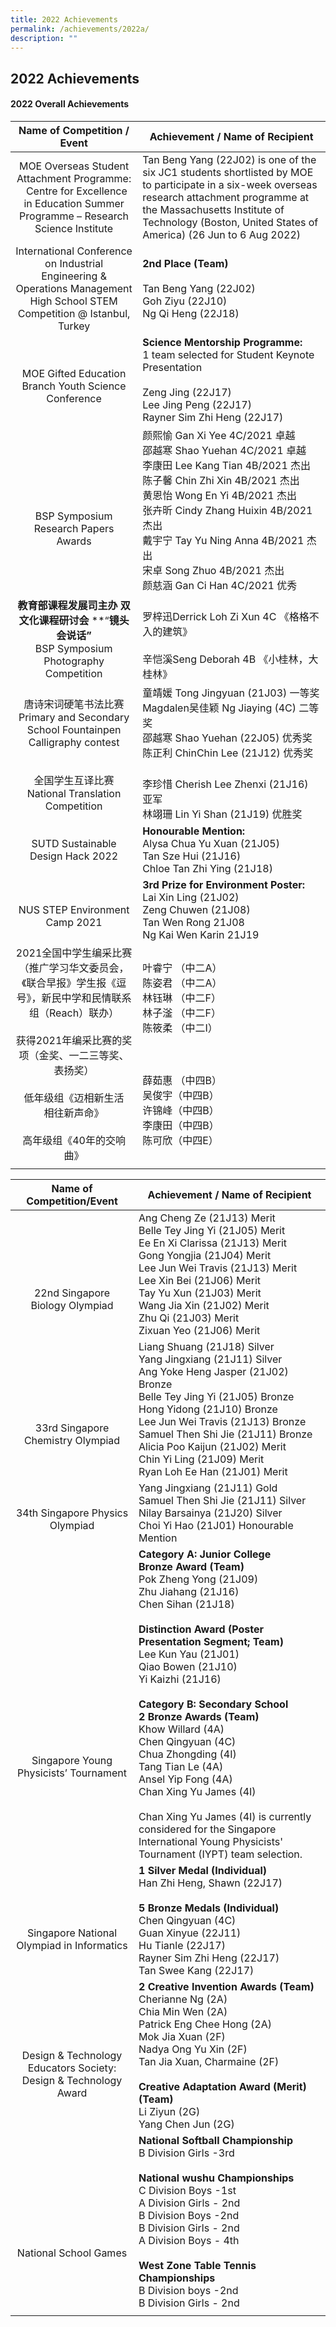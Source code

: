 ```yaml
---
title: 2022 Achievements
permalink: /achievements/2022a/
description: ""
---
```

## 2022 Achievements

#### 2022 Overall Achievements

| Name of Competition / Event  | Achievement / Name of Recipient  |
|:-:|---|
| MOE Overseas Student Attachment Programme:   Centre for Excellence in Education Summer Programme – Research Science Institute  | Tan Beng Yang (22J02) is one of the six JC1 students shortlisted by MOE to participate in a six-week overseas research attachment programme at the Massachusetts Institute of Technology (Boston, United States of America) (26 Jun to 6 Aug 2022)  |
| International Conference on Industrial Engineering & Operations Management High School STEM Competition @ Istanbul, Turkey  | **2nd Place (Team)**  <br><br>Tan Beng Yang (22J02)  <br>Goh Ziyu (22J10)  <br>Ng Qi Heng (22J18)  |
| <br>MOE Gifted Education Branch Youth Science Conference  | **Science Mentorship Programme:**<br>1 team selected for Student Keynote Presentation  <br><br>Zeng Jing (22J17)  <br>Lee Jing Peng (22J17)  <br>Rayner Sim Zhi Heng (22J17)  |
| <br><br><br>BSP Symposium Research Papers Awards  | 颜熙愉 Gan Xi Yee 4C/2021 卓越<br>邵越寒 Shao Yuehan 4C/2021 卓越<br>李康田 Lee Kang Tian 4B/2021 杰出<br>陈子馨 Chin Zhi Xin 4B/2021 杰出<br>黄恩怡 Wong En Yi 4B/2021 杰出<br>张卉昕 Cindy Zhang Huixin 4B/2021 杰出<br>戴宇宁 Tay Yu Ning Anna 4B/2021 杰出<br>宋卓 Song Zhuo 4B/2021 杰出<br>颜慈涵 Gan Ci Han 4C/2021 优秀  |
| **教育部课程发展司主办** **双文化课程研讨会** **“**镜头会说话”** <br>BSP Symposium Photography Competition  | <br>罗梓迅Derrick Loh Zi Xun 4C 《格格不入的建筑》<br><br>辛恺溪Seng Deborah 4B 《小桂林，大桂林》  |
| 唐诗宋词硬笔书法比赛  <br>Primary and Secondary School Fountainpen Calligraphy contest  | 童靖媛 Tong Jingyuan (21J03) 一等奖<br>Magdalen吴佳颖 Ng Jiaying (4C) 二等奖<br>邵越寒 Shao Yuehan (22J05) 优秀奖<br>陈正利 ChinChin Lee (21J12) 优秀奖  |
| 全国学生互译比赛  <br>National Translation Competition  | <br>李珍惜 Cherish Lee Zhenxi (21J16) 亚军<br>林翊珊 Lin Yi Shan (21J19) 优胜奖  |
| SUTD Sustainable Design Hack 2022  | **Honourable Mention:**<br>Alysa Chua Yu Xuan (21J05)<br>Tan Sze Hui (21J16)<br>Chloe Tan Zhi Ying (21J18)  |
| <br>NUS STEP Environment Camp 2021  | **3rd Prize for Environment Poster:**<br>Lai Xin Ling (21J02)<br>Zeng Chuwen (21J08)<br>Tan Wen Rong 21J08<br>Ng Kai Wen Karin 21J19  |
| 2021全国中学生编采比赛（推广学习华文委员会，《联合早报》学生报《逗号》，新民中学和民情联系组（Reach）联办）<br><br>获得2021年编采比赛的奖项（金奖、一二三等奖、表扬奖）<br><br>低年级组《迈相新生活　相往新声命》<br><br>高年级组《40年的交响曲》  | 叶睿宁 （中二A）<br>陈姿君 （中二A）<br>林钰琳 （中二F）<br>林子滏 （中二F）<br>陈筱柔 （中二I）<br><br><br><br>薛茹惠 （中四B）<br>吴俊宇（中四B）<br>许锦峰（中四B）<br>李康田（中四B）<br>陈可欣（中四E） |
|   |   |

| Name of Competition/Event  | Achievement / Name of Recipient  |
|:-:|---|
| <br><br><br><br>22nd Singapore Biology Olympiad  | Ang Cheng Ze (21J13) Merit<br>Belle Tey Jing Yi (21J05) Merit<br>Ee En Xi Clarissa (21J13) Merit<br>Gong Yongjia (21J04) Merit<br>Lee Jun Wei Travis (21J13) Merit<br>Lee Xin Bei (21J06) Merit<br>Tay Yu Xun (21J03) Merit<br>Wang Jia Xin (21J02) Merit<br>Zhu Qi (21J03) Merit<br>Zixuan Yeo (21J06) Merit  |
| <br><br><br><br>33rd Singapore Chemistry Olympiad  | Liang Shuang  (21J18) Silver<br>Yang Jingxiang (21J11) Silver<br>Ang Yoke Heng Jasper (21J02) Bronze<br>Belle Tey Jing Yi (21J05) Bronze<br>Hong Yidong (21J10) Bronze<br>Lee Jun Wei Travis (21J13) Bronze<br>Samuel Then Shi Jie (21J11) Bronze<br>Alicia Poo Kaijun (21J02) Merit<br>Chin Yi Ling (21J09) Merit<br>Ryan Loh Ee Han (21J01) Merit |
| <br>34th Singapore Physics Olympiad  | Yang Jingxiang (21J11) Gold<br>Samuel Then Shi Jie (21J11) Silver<br>Nilay Barsainya (21J20) Silver<br>Choi Yi Hao (21J01) Honourable Mention  |
| <br><br><br><br><br><br><br><br><br><br>Singapore Young Physicists’ Tournament  | **Category A: Junior College**<br>**Bronze Award (Team)**<br>Pok Zheng Yong (21J09)<br>Zhu Jiahang (21J16)<br>Chen Sihan (21J18)<br><br>**Distinction Award (Poster Presentation Segment; Team)**<br>Lee Kun Yau (21J01)<br>Qiao Bowen (21J10)<br>Yi Kaizhi (21J16)<br><br>**Category B: Secondary School**<br>**2 Bronze Awards (Team)**<br>Khow Willard (4A)<br>Chen Qingyuan (4C)<br>Chua Zhongding (4I)<br>Tang Tian Le (4A)<br>Ansel Yip Fong (4A)<br>Chan Xing Yu James (4I)<br><br>Chan Xing Yu James (4I) is currently considered for the Singapore International Young Physicists' Tournament (IYPT) team selection.  |
| <br><br><br>Singapore National Olympiad in Informatics  | **1 Silver Medal (Individual)**<br>Han Zhi Heng, Shawn (22J17)<br><br>**5 Bronze Medals (Individual)**<br>Chen Qingyuan (4C)<br>Guan Xinyue (22J11)<br>Hu Tianle (22J17)<br>Rayner Sim Zhi Heng (22J17)<br>Tan Swee Kang (22J17)  |
| <br><br><br>Design & Technology Educators Society:  <br>Design & Technology Award  | **2 Creative Invention Awards (Team)**<br>Cherianne Ng (2A)<br>Chia Min Wen (2A)<br>Patrick Eng Chee Hong (2A)<br>Mok Jia Xuan (2F)<br>Nadya Ong Yu Xin (2F)<br>Tan Jia Xuan, Charmaine (2F)<br><br>**Creative Adaptation Award (Merit) (Team)**<br>Li Ziyun (2G)<br>Yang Chen Jun (2G)  |
| <br><br><br><br><br>National School Games  | **National Softball Championship**  <br>B Division Girls -3rd  <br><br>**National wushu Championships**  <br>C Division Boys -1st  <br>A Division Girls - 2nd  <br>B Division Boys -2nd  <br>B Division Girls - 2nd  <br>A Division Boys - 4th  <br><br>**West Zone Table Tennis Championships**  <br>B Division boys -2nd  <br>B Division Girls - 2nd  |
|   |   |
